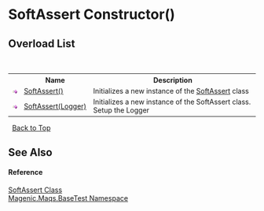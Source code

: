 # SoftAssert Constructor()
 


## Overload List
&nbsp;<table><tr><th></th><th>Name</th><th>Description</th></tr><tr><td>![Public method](media/pubmethod.gif "Public method")</td><td><a href="MAQS_5/BaseTest_AUTOGENERATED/SoftAssert_Constructor">SoftAssert()</a></td><td>
Initializes a new instance of the <a href="MAQS_5/BaseTest_AUTOGENERATED/SoftAssert_Class">SoftAssert</a> class</td></tr><tr><td>![Public method](media/pubmethod.gif "Public method")</td><td><a href="MAQS_5/BaseTest_AUTOGENERATED/SoftAssert_Constructor_(Logger)">SoftAssert(Logger)</a></td><td>
Initializes a new instance of the SoftAssert class. Setup the Logger</td></tr></table>&nbsp;
<a href="#softassert-constructor">Back to Top</a>

## See Also


#### Reference
<a href="MAQS_5/BaseTest_AUTOGENERATED/SoftAssert_Class">SoftAssert Class</a><br /><a href="MAQS_5/BaseTest_AUTOGENERATED/Magenic-Maqs-BaseTest_Namespace">Magenic.Maqs.BaseTest Namespace</a><br />